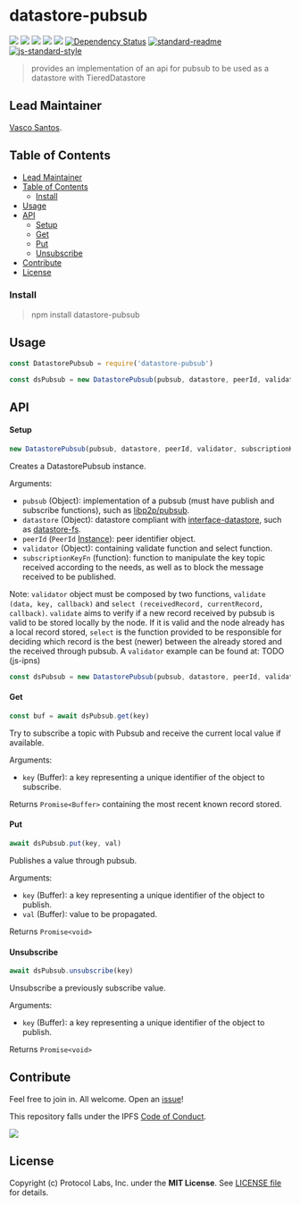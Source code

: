 # datastore-pubsub

[![](https://img.shields.io/badge/made%20by-Protocol%20Labs-blue.svg?style=flat-square)](http://protocol.ai)
[![](https://img.shields.io/badge/project-IPFS-blue.svg?style=flat-square)](http://ipfs.io/)
[![](https://img.shields.io/badge/freenode-%23ipfs-blue.svg?style=flat-square)](http://webchat.freenode.net/?channels=%23ipfs)
[![](https://img.shields.io/codecov/c/github/ipfs/js-datastore-pubsub.svg?style=flat-square)](https://codecov.io/gh/ipfs/js-datastore-pubsub)
[![](https://img.shields.io/travis/ipfs/js-datastore-pubsub.svg?style=flat-square)](https://travis-ci.com/ipfs/js-datastore-pubsub)
[![Dependency Status](https://david-dm.org/ipfs/js-datastore-pubsub.svg?style=flat-square)](https://david-dm.org/ipfs/js-datastore-pubsub)
[![standard-readme](https://img.shields.io/badge/standard--readme-OK-green.svg?style=flat-square)](https://github.com/RichardLitt/standard-readme)
[![js-standard-style](https://img.shields.io/badge/code%20style-standard-brightgreen.svg?style=flat-square)](https://github.com/feross/standard)

> provides an implementation of an api for pubsub to be used as a datastore with TieredDatastore

## Lead Maintainer

[Vasco Santos](https://github.com/vasco-santos).

## Table of Contents

  - [Lead Maintainer](#lead-maintainer)
  - [Table of Contents](#table-of-contents)
    - [Install](#install)
  - [Usage](#usage)
  - [API](#api)
      - [Setup](#setup)
      - [Get](#get)
      - [Put](#put)
      - [Unsubscribe](#unsubscribe)
  - [Contribute](#contribute)
  - [License](#license)

### Install

> npm install datastore-pubsub

## Usage

```js
const DatastorePubsub = require('datastore-pubsub')

const dsPubsub = new DatastorePubsub(pubsub, datastore, peerId, validator)
```

## API

#### Setup

```js
new DatastorePubsub(pubsub, datastore, peerId, validator, subscriptionKeyFn)
```

Creates a DatastorePubsub instance.

Arguments:

- `pubsub` (Object): implementation of a pubsub (must have publish and subscribe functions), such as [libp2p/pubsub](https://github.com/libp2p/js-libp2p/blob/master/src/pubsub.js).
- `datastore` (Object): datastore compliant with [interface-datastore](https://github.com/ipfs/interface-datastore), such as [datastore-fs](https://github.com/ipfs/js-datastore-fs).
- `peerId` (`PeerId` [Instance](https://github.com/libp2p/js-peer-id)): peer identifier object.
- `validator` (Object): containing validate function and select function.
- `subscriptionKeyFn` (function): function to manipulate the key topic received according to the needs, as well as to block the message received to be published.

Note: `validator` object must be composed by two functions, `validate (data, key, callback)` and `select (receivedRecord, currentRecord, callback)`. `validate` aims to verify if a new record received by pubsub is valid to be stored locally by the node. If it is valid and the node already has a local record stored, `select` is the function provided to be responsible for deciding which record is the best (newer) between the already stored and the received through pubsub. A `validator` example can be found at: TODO (js-ipns)

```js
const dsPubsub = new DatastorePubsub(pubsub, datastore, peerId, validator)
```

#### Get

```js
const buf = await dsPubsub.get(key)
```

Try to subscribe a topic with Pubsub and receive the current local value if available.

Arguments:

- `key` (Buffer): a key representing a unique identifier of the object to subscribe.

Returns `Promise<Buffer>` containing the most recent known record stored.

#### Put

```js
await dsPubsub.put(key, val)
```

Publishes a value through pubsub.

Arguments:

- `key` (Buffer): a key representing a unique identifier of the object to publish.
- `val` (Buffer): value to be propagated.

Returns `Promise<void>`

#### Unsubscribe

```js
await dsPubsub.unsubscribe(key)
```

Unsubscribe a previously subscribe value.

Arguments:

- `key` (Buffer): a key representing a unique identifier of the object to publish.

Returns `Promise<void>`

## Contribute

Feel free to join in. All welcome. Open an [issue](https://github.com/ipfs/js-ipns/issues)!

This repository falls under the IPFS [Code of Conduct](https://github.com/ipfs/community/blob/master/code-of-conduct.md).

[![](https://cdn.rawgit.com/jbenet/contribute-ipfs-gif/master/img/contribute.gif)](https://github.com/ipfs/community/blob/master/contributing.md)

## License

Copyright (c) Protocol Labs, Inc. under the **MIT License**. See [LICENSE file](./LICENSE) for details.
